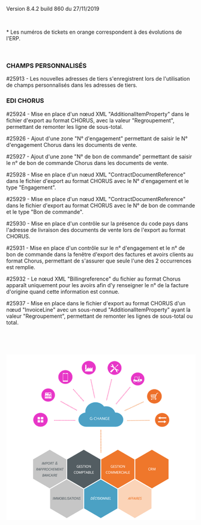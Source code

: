 





Version 8.4.2 build 860 du 27/11/2019



 


\* Les numéros de tickets en orange 
 correspondent à des évolutions de l'ERP.


 


### CHAMPS PERSONNALISÉS


#25913 - Les nouvelles adresses de tiers s'enregistrent lors de l'utilisation 
 de champs personnalisés dans les adresses de tiers.


### EDI CHORUS


#25924 - Mise en place d'un nœud 
 XML "AdditionalItemProperty" dans le fichier d'export au format 
 CHORUS, avec la valeur "Regroupement", permettant de remonter 
 les ligne de sous-total.


#25926 - Ajout d'une zone "N° 
 d'engagement" permettant de saisir le N° d'engagement Chorus dans 
 les documents de vente.


#25927 - Ajout d'une zone "N° 
 de bon de commande" permettant de saisir le n° de bon de commande 
 Chorus dans les documents de vente.


#25928 - Mise en place d'un nœud 
 XML "ContractDocumentReference" dans le fichier d'export au 
 format CHORUS avec le N° d'engagement et le type "Engagement".


#25929 - Mise en place d'un nœud 
 XML "ContractDocumentReference" dans le fichier d'export au 
 format CHORUS avec le N° de bon de commande et le type "Bon de commande".


#25930 - Mise en place d'un contrôle 
 sur la présence du code pays dans l'adresse de livraison des documents 
 de vente lors de l'export au format CHORUS.


#25931 - Mise en place d'un contrôle 
 sur le n° d'engagement et le n° de bon de commande dans la fenêtre d'export 
 des factures et avoirs clients au format Chorus, permettant de s'assurer 
 que seule l'une des 2 occurrences est remplie.


#25932 - Le nœud XML "Billingreference" du fichier au format 
 Chorus apparaît uniquement pour les avoirs afin d'y renseigner le n° de 
 la facture d'origine quand cette information est connue. 


#25937 - Mise en place dans le 
 fichier d'export au format CHORUS d'un nœud "InvoiceLine" avec 
 un sous-nœud "AdditionalItemProperty" ayant la valeur "Regroupement", 
 permettant de remonter les lignes de sous-total ou total.


 


 


![](../assets/images/Version7/Images/Modules_de_l_ERP.png)


 


